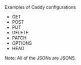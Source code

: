 Examples of Caddy configurations

- GET
- POST
- PUT
- DELETE
- PATCH
- OPTIONS
- HEAD

Note: All of the JSONs are JSON5.
